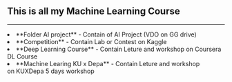 ## This is all my Machine Learning Course
---
<li> **Folder AI project** - Contain of AI Project (VDO on GG drive)
<li> **Competition** - Contain Lab or Contest on Kaggle
<li> **Deep Learning Course** - Contain Leture and workshop on Coursera DL Course
<li> **Machine Learing KU x Depa** - Contain Leture and workshop </br> on KUXDepa 5 days workshop